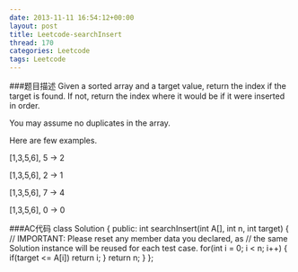 ```yaml
---
date: 2013-11-11 16:54:12+00:00
layout: post
title: Leetcode-searchInsert
thread: 170
categories: Leetcode
tags: Leetcode
---
```

###题目描述
Given a sorted array and a target value, return the index if the target is found. If not, return the index where it would be if it were inserted in order.

You may assume no duplicates in the array.

Here are few examples.

[1,3,5,6], 5 → 2

[1,3,5,6], 2 → 1

[1,3,5,6], 7 → 4

[1,3,5,6], 0 → 0

###AC代码
		class Solution {
		public:
		    int searchInsert(int A[], int n, int target) {
			// IMPORTANT: Please reset any member data you declared, as
			// the same Solution instance will be reused for each test case.
		     for(int i = 0; i < n; i++)
		     {
			  if(target <= A[i])
			    return i;
		     }
		    return n;
		    }
		};
